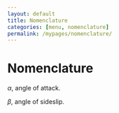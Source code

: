 ```yaml
---
layout: default
title: Nomenclature
categories: [menu, nomenclature]
permalink: /mypages/nomenclature/
---
```


# Nomenclature

$\alpha$, angle of attack.

$\beta$, angle of sideslip.
